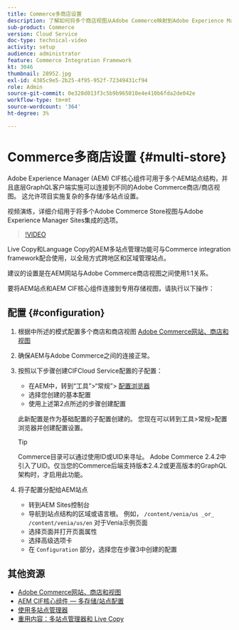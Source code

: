 ```yaml
---
title: Commerce多商店设置
description: 了解如何将多个商店视图从Adobe Commerce映射到Adobe Experience Manager。 这允许项目支持多租户和多语言用例。
sub-product: Commerce
version: Cloud Service
doc-type: technical-video
activity: setup
audience: administrator
feature: Commerce Integration Framework
kt: 3046
thumbnail: 28952.jpg
exl-id: 4385c9e5-2b25-4f95-952f-72349431cf94
role: Admin
source-git-commit: 0e328d013f3c5b9b965010e4e410b6fda2de042e
workflow-type: tm+mt
source-wordcount: '364'
ht-degree: 3%

---
```


# Commerce多商店设置 {#multi-store}

Adobe Experience Manager (AEM) CIF核心组件可用于多个AEM站点结构，并且底层GraphQL客户端实施可以连接到不同的Adobe Commerce商店/商店视图。 这允许项目实施复杂的多存储/多站点设置。

视频演练，详细介绍用于将多个Adobe Commerce Store视图与Adobe Experience Manager Sites集成的选项。

>[!VIDEO](https://video.tv.adobe.com/v/28952/?quality=12)

Live Copy和Language Copy的AEM多站点管理功能可与Commerce integration framework配合使用，以全局方式跨地区和区域管理站点。

建议的设置是在AEM网站与Adobe Commerce商店视图之间使用1:1关系。

要将AEM站点和AEM CIF核心组件连接到专用存储视图，请执行以下操作：

## 配置 {#configuration}

1. 根据中所述的模式配置多个商店和商店视图 [Adobe Commerce网站、商店和视图](https://experienceleague.adobe.com/docs/commerce-admin/start/setup/websites-stores-views.html)

2. 确保AEM与Adobe Commerce之间的连接正常。

3. 按照以下步骤创建CIFCloud Service配置的子配置：

   * 在AEM中，转到“工具”>“常规”> [配置浏览器](/help/implementing/developing/introduction/configurations.md#using-configuration-browser)
   * 选择您创建的基本配置
   * 使用上述第2点所述的步骤创建配置

   此新配置是作为基础配置的子配置创建的。 您现在可以转到工具>常规>配置浏览器并创建配置设置。

   >[!TIP]
   >
   > Commerce目录可以通过使用ID或UID来寻址。 Adobe Commerce 2.4.2中引入了UID。仅当您的Commerce后端支持版本2.4.2或更高版本的GraphQL架构时，才启用此功能。

4. 将子配置分配给AEM站点

   * 转到AEM Sites控制台
   * 导航到站点结构的区域或语言根。 例如， `/content/venia/us _or_ /content/venia/us/en` 对于Venia示例页面
   * 选择页面并打开页面属性
   * 选择高级选项卡
   * 在 `Configuration` 部分，选择您在步骤3中创建的配置

## 其他资源

* [Adobe Commerce网站、商店和视图](https://experienceleague.adobe.com/docs/commerce-admin/start/setup/websites-stores-views.html)
* [AEM CIF核心组件 — 多存储/站点配置](https://github.com/adobe/aem-core-cif-components#multi-store--site-configuration)
* [使用多站点管理器](https://experienceleague.adobe.com/docs/experience-manager-learn/sites/translation/multi-site-manager-feature-video-use.html)
* [重用内容：多站点管理器和 Live Copy](/help/sites-cloud/administering/msm/overview.md)
